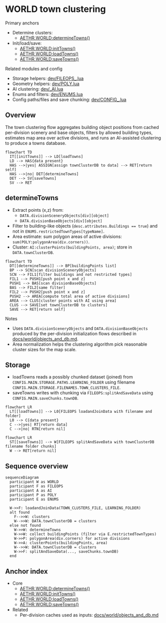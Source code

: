 # WORLD town clustering

Primary anchors
- Determine clusters:
  - [AETHR.WORLD:determineTowns()](dev/WORLD.lua:1460)
- Init/load/save:
  - [AETHR.WORLD:initTowns()](dev/WORLD.lua:1513)
  - [AETHR.WORLD:loadTowns()](dev/WORLD.lua:1528)
  - [AETHR.WORLD:saveTowns()](dev/WORLD.lua:1541)

Related modules and config
- Storage helpers: [dev/FILEOPS_.lua](dev/FILEOPS_.lua)
- Geometry helpers: [dev/POLY.lua](dev/POLY.lua)
- AI clustering: [dev/_AI.lua](dev/_AI.lua)
- Enums and filters: [dev/ENUMS.lua](dev/ENUMS.lua)
- Config paths/files and save chunking: [dev/CONFIG_.lua](dev/CONFIG_.lua)

## Overview

The town clustering flow aggregates building object positions from cached per-division scenery and base objects, filters by allowed building types, estimates map area over active divisions, and runs an AI-assisted clustering to produce a towns database.

```mermaid
flowchart TD
  IT[[initTowns]] --> LD[loadTowns]
  LD --> HAS{data present}
  HAS -->|yes| ASSIGN[assign townClusterDB to data] --> RET[return self]
  HAS -->|no| DET[determineTowns]
  DET --> SV[saveTowns]
  SV --> RET
```

## determineTowns

- Extract points (x,z) from:
  - `DATA.divisionSceneryObjects[div][object]`
  - `DATA.divisionBaseObjects[div][object]`
- Filter to building-like objects (`desc.attributes.Buildings == true`) and not in `ENUMS.restrictedTownTypes[typeName]`.
- Area estimate: sum polygon areas of active divisions: `sum(POLY:polygonArea(div.corners))`.
- Cluster: `AI:clusterPoints(buildingPoints, area)`; store in `DATA.townClusterDB`.

```mermaid
flowchart TD
  DT[[determineTowns]] --> BP[buildingPoints list]
  BP --> SCN[scan divisionSceneryObjects]
  SCN --> FIL1[filter buildings and not restricted types]
  FIL1 --> PUSH1[push point x and z]
  PUSH1 --> BAS[scan divisionBaseObjects]
  BAS --> FIL2[same filter]
  FIL2 --> PUSH2[push point x and z]
  PUSH2 --> AREA[compute total area of active divisions]
  AREA --> CLUS[cluster points with AI using area]
  CLUS --> SAVE[set townClusterDB to clusters]
  SAVE --> RET[return self]
```

Notes
- Uses `DATA.divisionSceneryObjects` and `DATA.divisionBaseObjects` produced by the per-division initialization flows described in [docs/world/objects_and_db.md](docs/world/objects_and_db.md).
- Area normalization helps the clustering algorithm pick reasonable cluster sizes for the map scale.

## Storage

- loadTowns reads a possibly chunked dataset (joined) from `CONFIG.MAIN.STORAGE.PATHS.LEARNING_FOLDER` using filename `CONFIG.MAIN.STORAGE.FILENAMES.TOWN_CLUSTERS_FILE`.
- saveTowns writes with chunking via `FILEOPS:splitAndSaveData` using `CONFIG.MAIN.saveChunks.townDB`.

```mermaid
flowchart LR
  LT[[loadTowns]] --> L0[FILEOPS loadandJoinData with filename and folder]
  L0 --> C{data present}
  C -->|yes| RT[return data]
  C -->|no| RTN[return nil]
```

```mermaid
flowchart LR
  ST[[saveTowns]] --> W[FILEOPS splitAndSaveData with townClusterDB filename folder chunks]
  W --> RET[return nil]
```

## Sequence overview

```mermaid
sequenceDiagram
  participant W as WORLD
  participant F as FILEOPS
  participant A as AI
  participant P as POLY
  participant E as ENUMS

  W->>F: loadandJoinData(TOWN_CLUSTERS_FILE, LEARNING_FOLDER)
  alt found
    F-->>W: clusters
    W-->>W: DATA.townClusterDB = clusters
  else not found
    W->>W: determineTowns
    W->>W: collect buildingPoints (filter via E.restrictedTownTypes)
    W->>P: polygonArea(div.corners) for active divisions
    W->>A: clusterPoints(buildingPoints, area)
    W-->>W: DATA.townClusterDB = clusters
    W->>F: splitAndSaveData(..., saveChunks.townDB)
  end
```

## Anchor index

- Core
  - [AETHR.WORLD:determineTowns()](dev/WORLD.lua:1460)
  - [AETHR.WORLD:initTowns()](dev/WORLD.lua:1513)
  - [AETHR.WORLD:loadTowns()](dev/WORLD.lua:1528)
  - [AETHR.WORLD:saveTowns()](dev/WORLD.lua:1541)
- Related
  - Per-division caches used as inputs: [docs/world/objects_and_db.md](docs/world/objects_and_db.md)